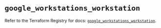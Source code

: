 # `google_workstations_workstation`

Refer to the Terraform Registry for docs: [`google_workstations_workstation`](https://registry.terraform.io/providers/hashicorp/google-beta/5.37.0/docs/resources/google_workstations_workstation).
